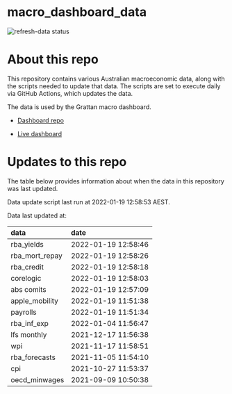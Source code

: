 
<!-- README.md is generated from README.Rmd. Please edit that file -->

# macro\_dashboard\_data

<!-- badges: start -->

![refresh-data
status](https://github.com/grattan/macro_dashboard_data/workflows/refresh-data/badge.svg)

<!-- badges: end -->

# About this repo

This repository contains various Australian macroeconomic data, along
with the scripts needed to update that data. The scripts are set to
execute daily via GitHub Actions, which updates the data.

The data is used by the Grattan macro dashboard.

  - [Dashboard repo](https://github.com/grattan/macrodashboard)

  - [Live dashboard](https://mattcowgill.shinyapps.io/macrodashboard/)

# Updates to this repo

The table below provides information about when the data in this
repository was last updated.

Data update script last run at 2022-01-19 12:58:53 AEST.

Data last updated at:

| data             | date                |
| :--------------- | :------------------ |
| rba\_yields      | 2022-01-19 12:58:46 |
| rba\_mort\_repay | 2022-01-19 12:58:26 |
| rba\_credit      | 2022-01-19 12:58:18 |
| corelogic        | 2022-01-19 12:58:03 |
| abs comits       | 2022-01-19 12:57:09 |
| apple\_mobility  | 2022-01-19 11:51:38 |
| payrolls         | 2022-01-19 11:51:34 |
| rba\_inf\_exp    | 2022-01-04 11:56:47 |
| lfs monthly      | 2021-12-17 11:56:38 |
| wpi              | 2021-11-17 11:58:51 |
| rba\_forecasts   | 2021-11-05 11:54:10 |
| cpi              | 2021-10-27 11:53:37 |
| oecd\_minwages   | 2021-09-09 10:50:38 |
